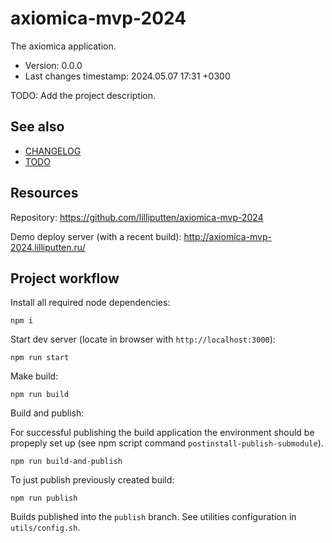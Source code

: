 <!--
@since 2024.05.07, 19:34
@changed 2024.05.07, 19:34
-->

# axiomica-mvp-2024

The axiomica application.

- Version: 0.0.0
- Last changes timestamp: 2024.05.07 17:31 +0300

TODO: Add the project description.

## See also

- [CHANGELOG](CHANGELOG.md)
- [TODO](TODO.md)

## Resources

Repository: https://github.com/lilliputten/axiomica-mvp-2024

Demo deploy server (with a recent build): http://axiomica-mvp-2024.lilliputten.ru/

## Project workflow

Install all required node dependencies:

```
npm i
```

Start dev server (locate in browser with `http://localhost:3000`):

```
npm run start
```

Make build:

```
npm run build
```

Build and publish:

For successful publishing the build application the environment should be
propeply set up (see npm script command `postinstall-publish-submodule`).

```
npm run build-and-publish
```

To just publish previously created build:

```
npm run publish
```

Builds published into the `publish` branch. See utilities configuration in
`utils/config.sh`.
